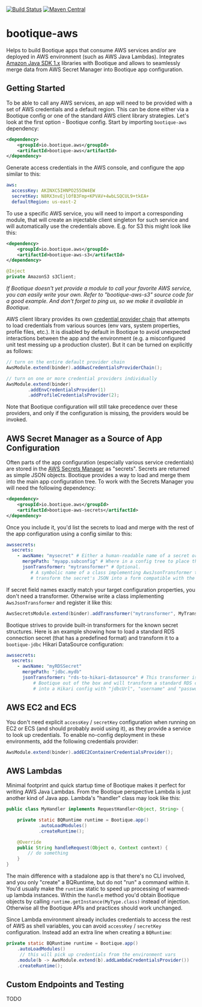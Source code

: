<!--
  Licensed to ObjectStyle LLC under one
  or more contributor license agreements.  See the NOTICE file
  distributed with this work for additional information
  regarding copyright ownership.  The ObjectStyle LLC licenses
  this file to you under the Apache License, Version 2.0 (the
  "License"); you may not use this file except in compliance
  with the License.  You may obtain a copy of the License at

    http://www.apache.org/licenses/LICENSE-2.0

  Unless required by applicable law or agreed to in writing,
  software distributed under the License is distributed on an
  "AS IS" BASIS, WITHOUT WARRANTIES OR CONDITIONS OF ANY
  KIND, either express or implied.  See the License for the
  specific language governing permissions and limitations
  under the License.
  -->

[![Build Status](https://travis-ci.org/bootique/bootique-aws.svg)](https://travis-ci.org/bootique/bootique-aws)
[![Maven Central](https://img.shields.io/maven-central/v/io.bootique.aws/bootique-aws.svg?colorB=brightgreen)](https://search.maven.org/artifact/io.bootique.aws/bootique-aws)

# bootique-aws

Helps to build Bootique apps that consume AWS services and/or are deployed in AWS environment (such as AWS Java Lambdas). 
Integrates [Amazon Java SDK 1.x](https://aws.amazon.com/sdk-for-java/) libraries with Bootique and allows to seamlessly 
merge data from AWS Secret Manager into Bootique app configuration.

## Getting Started

To be able to call any AWS services, an app will need to be provided with a set of AWS credentials and a default region. 
This can be done either via a Bootique config or one of the standard AWS client library strategies. Let's look at the 
first option - Bootique config. Start by importing `bootique-aws` dependency:
```xml
<dependency>
	<groupId>io.bootique.aws</groupId>
	<artifactId>bootique-aws</artifactId>
</dependency>
```
Generate access credentials in the AWS console, and configure the app similar to this:
```yaml
aws:
  accessKey: AKINXC5IHNPO255OW4EW
  secretKey: N8RX3nvEjlOfB3Fmp+KPVAV+4wbLSQCUL9+tkEA+
  defaultRegion: us-east-2
```
To use a specific AWS service, you will need to import a corresponding module, that will create an injectable
client singleton for such service and will automatically use the credentials above. E.g. for S3 this might look like
this:
```xml
<dependency>
	<groupId>io.bootique.aws</groupId>
	<artifactId>bootique-aws-s3</artifactId>
</dependency>
```

```java
@Inject
private AmazonS3 s3Client;
```

_If Bootique doesn't yet provide a module to call your favorite AWS service, you can easily write your own.
Refer to "bootique-aws-s3" source code for a good example. And don't forget to ping us, so we make it available in Bootique._

AWS client library provides its own 
[credential provider chain](https://docs.aws.amazon.com/sdk-for-java/v1/developer-guide/credentials.html) that attempts
to load credentials from various sources (env vars, system properties, profile files, etc.). It is disabled by default
in Bootique to avoid unexpected interactions between the app and the environment (e.g. a misconfigured unit test 
messing up a production cluster). But it can be turned on explicitly as follows:

```java
// turn on the entire default provider chain
AwsModule.extend(binder).addAwsCredentialsProviderChain();
```

```java
// turn on one or more credential providers individually
AwsModule.extend(binder)
        .addEnvCredentialsProvider(1)
        .addProfileCredentialsProvider(2);
```
Note that Bootique configuration will still take precedence over these providers, and only if the configuration is
missing, the providers would be invoked.

## AWS Secret Manager as a Source of App Configuration

Often parts of the app configuration (especially various service credentials) are stored in the 
[AWS Secrets Manager](https://aws.amazon.com/secrets-manager/) as "secrets". Secrets are returned as simple JSON objects. 
Bootique provides a way to load and merge them into the main app configuration tree. To work with the Secrets Manager
you will need the following dependency:

```xml
<dependency>
	<groupId>io.bootique.aws</groupId>
	<artifactId>bootique-aws-secrets</artifactId>
</dependency>
```
Once you include it, you'd list the secrets to load and merge with the rest of the app configuration using a config
similar to this:
```yaml
awssecrets:
  secrets:
    - awsName: "mysecret" # Either a human-readable name of a secret or an ARN
      mergePath: "myapp.subconfig" # Where in a config tree to place the loaded secret
      jsonTransformer: "mytransformer" # Optional. 
         # A symbolic name of a class implementing AwsJsonTransformer that would 
         # transform the secret's JSON into a form compatible with the app config.
```
If secret field names exactly match your target configuration properties, you don't need a transformer. Otherwise 
write a class implementing `AwsJsonTransformer` and register it like this:
```java
AwsSecretsModule.extend(binder).addTransformer("mytransformer", MyTransformer.class);
```
Bootique strives to provide built-in transformers for the known secret structures. Here is an example showing how to 
load a standard RDS connection secret (that has a predefined format) and transform it to a `bootique-jdbc` Hikari 
DataSource configuration:

```yaml
awssecrets:
  secrets:
    - awsName: "myRDSSecret"
      mergePath: "jdbc.mydb"
      jsonTransformer: "rds-to-hikari-datasource" # This transformer is provided by 
          # Bootique out of the box and will transform a standard RDS connection secret
          # into a Hikari config with "jdbcUrl", "username" and "password" keys.
```

## AWS EC2 and ECS

You don't need explicit `accessKey` / `secretKey` configuration when running on EC2 or ECS (and should probably avoid
using it), as they provide a service to look up credentials. To enable no-config deployment in these environments, add
the following credentials provider:
```java
AwsModule.extend(binder).addEC2ContainerCredentialsProvider();
```

## AWS Lambdas

Minimal footprint and quick startup time of Bootique makes it perfect for writing AWS Java Lambdas. From the Bootique 
perspective Lambda is just another kind of Java app. Lambda's "handler" class may look like this:
```java
public class MyHandler implements RequestHandler<Object, String> {

    private static BQRuntime runtime = Bootique.app()
            .autoLoadModules()
            .createRuntime();

    @Override
    public String handleRequest(Object o, Context context) {
        // do something
    }
}
```
The main difference with a stadalone app is that there's no CLI involved, and you only "create" a BQRuntime, but do not 
"run" a command within it. You'd usually make the `runtime` static to speed up processing of warmed-up lambda instances. 
Within the `handle` method you'd obtain Bootique objects by calling `runtime.getInstance(MyType.class)` instead of 
injection. Otherwise all the Bootique APIs and practices should work unchanged. 

Since Lambda environment already includes credentials to access the rest of AWS as shell variables, you can avoid
`accessKey` / `secretKey` configuration. Instead add an extra line when creating a `BQRuntime`:

```java
private static BQRuntime runtime = Bootique.app()
    .autoLoadModules()
     // this will pick up credentials from the environment vars
    .module(b -> AwsModule.extend(b).addLambdaCredentialsProvider())
    .createRuntime();
```

## Custom Endpoints and Testing

TODO